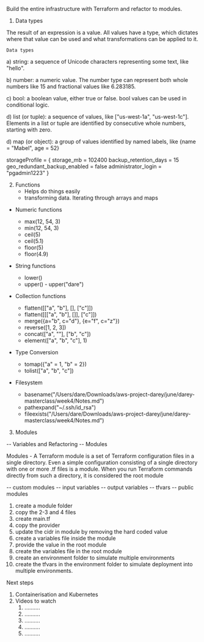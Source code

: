 Build the entire infrastructure with Terraform and refactor to modules.


1.  Data types 
   
   The result of an expression is a value. All values have a type, which dictates where that value can be used and what transformations can be applied to it.

    Data types 

   a)  string: a sequence of Unicode characters representing some text, like "hello".

   b)  number: a numeric value. The number type can represent both whole numbers like 15 and fractional values like 6.283185.

   c) bool: a boolean value, either true or false. bool values can be used in conditional logic.

   d) list (or tuple): a sequence of values, like ["us-west-1a", "us-west-1c"]. Elements in a list or tuple are identified by consecutive whole numbers, starting with zero.

   d) map (or object): a group of values identified by named labels, like {name = "Mabel", age = 52}

   storageProfile = {
        storage_mb                      = 102400
        backup_retention_days           = 15
        geo_redundant_backup_enabled    = false
        administrator_login             = "pgadmin1223"
        }


2.  Functions 
    - Helps do things easily
    - transforming data. Iterating through arrays and maps


- Numeric functions 
  - max(12, 54, 3)
  - min(12, 54, 3)
  - ceil(5)
  - ceil(5.1)
  - floor(5)
  - floor(4.9)

- String functions
  - lower()
  - upper() - upper("dare")

- Collection functions 
  - flatten([["a", "b"], [], ["c"]])
  - flatten([[["a", "b"], []], ["c"]])
  - merge({a="b", c="d"}, {e="f", c="z"})
  - reverse([1, 2, 3])
  - concat(["a", ""], ["b", "c"])
  - element(["a", "b", "c"], 1)
  
- Type Conversion
  - tomap({"a" = 1, "b" = 2})
  - tolist(["a", "b", "c"])

- Filesystem 
  - basename("/Users/dare/Downloads/aws-project-darey/june/darey-masterclass/week4/Notes.md")
  - pathexpand("~/.ssh/id_rsa")
  - fileexists("/Users/dare/Downloads/aws-project-darey/june/darey-masterclass/week4/Notes.md") 


3.  Modules

-- Variables and Refactoring
-- Modules

Modules - A Terraform module is a set of Terraform configuration files in a single directory. Even a simple configuration consisting of a single directory with one or more .tf files is a module. When you run Terraform commands directly from such a directory, it is considered the root module

-- custom modules
-- input variables
-- output variables
-- tfvars
-- public modules

1. create a module folder
2. copy the 2-3 and 4 files 
3. create main.tf
4. copy the provider
5. update the cidr in module by removing the hard coded value
6. create a variables file inside the module
7. provide the value in the root module
8. create the variables file in the root module
9. create an environment folder to simulate multiple environments
10. create the tfvars in the environment folder to simulate deployment into multiple environments.


Next steps

1. Containerisation and Kubernetes
2. Videos to watch
   1. ..........
   2. ..........
   3. ..........
   4. ..........
   5. ..........

